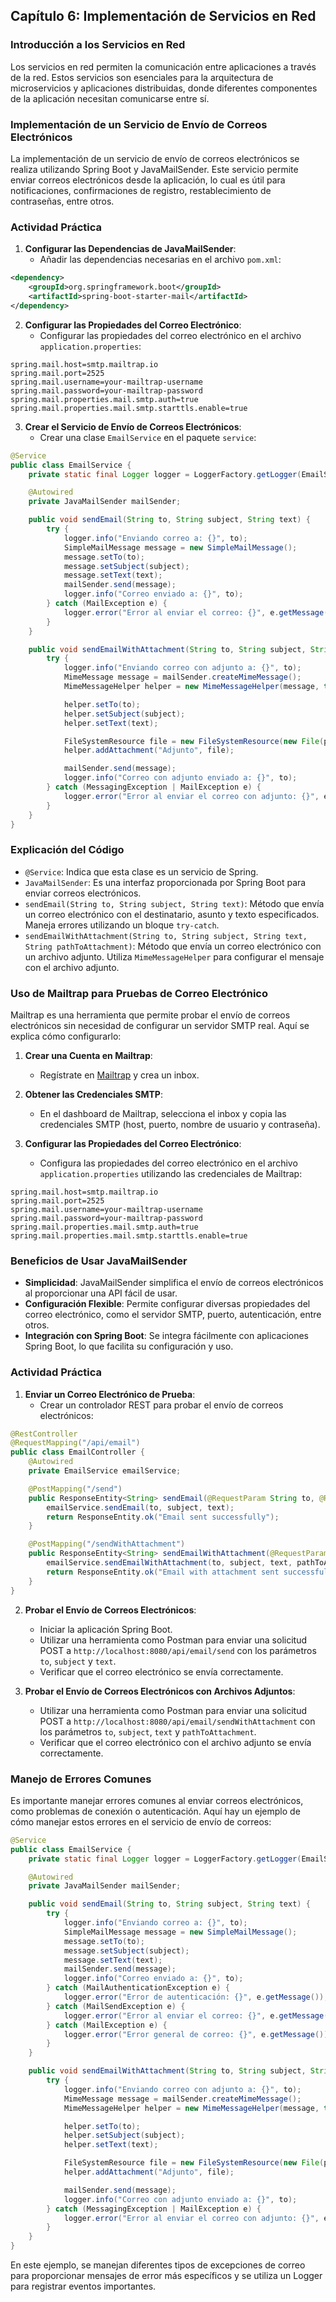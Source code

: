 ## Capítulo 6: Implementación de Servicios en Red

### Introducción a los Servicios en Red

Los servicios en red permiten la comunicación entre aplicaciones a través de la red. Estos servicios son esenciales para la arquitectura de microservicios y aplicaciones distribuidas, donde diferentes componentes de la aplicación necesitan comunicarse entre sí.

### Implementación de un Servicio de Envío de Correos Electrónicos

La implementación de un servicio de envío de correos electrónicos se realiza utilizando Spring Boot y JavaMailSender. Este servicio permite enviar correos electrónicos desde la aplicación, lo cual es útil para notificaciones, confirmaciones de registro, restablecimiento de contraseñas, entre otros.

### Actividad Práctica

1. **Configurar las Dependencias de JavaMailSender**:
   - Añadir las dependencias necesarias en el archivo `pom.xml`:
```xml
<dependency>
    <groupId>org.springframework.boot</groupId>
    <artifactId>spring-boot-starter-mail</artifactId>
</dependency>
```

2. **Configurar las Propiedades del Correo Electrónico**:
   - Configurar las propiedades del correo electrónico en el archivo `application.properties`:
```properties
spring.mail.host=smtp.mailtrap.io
spring.mail.port=2525
spring.mail.username=your-mailtrap-username
spring.mail.password=your-mailtrap-password
spring.mail.properties.mail.smtp.auth=true
spring.mail.properties.mail.smtp.starttls.enable=true
```

3. **Crear el Servicio de Envío de Correos Electrónicos**:
   - Crear una clase `EmailService` en el paquete `service`:
```java
@Service
public class EmailService {
    private static final Logger logger = LoggerFactory.getLogger(EmailService.class);

    @Autowired
    private JavaMailSender mailSender;

    public void sendEmail(String to, String subject, String text) {
        try {
            logger.info("Enviando correo a: {}", to);
            SimpleMailMessage message = new SimpleMailMessage();
            message.setTo(to);
            message.setSubject(subject);
            message.setText(text);
            mailSender.send(message);
            logger.info("Correo enviado a: {}", to);
        } catch (MailException e) {
            logger.error("Error al enviar el correo: {}", e.getMessage());
        }
    }

    public void sendEmailWithAttachment(String to, String subject, String text, String pathToAttachment) {
        try {
            logger.info("Enviando correo con adjunto a: {}", to);
            MimeMessage message = mailSender.createMimeMessage();
            MimeMessageHelper helper = new MimeMessageHelper(message, true);

            helper.setTo(to);
            helper.setSubject(subject);
            helper.setText(text);

            FileSystemResource file = new FileSystemResource(new File(pathToAttachment));
            helper.addAttachment("Adjunto", file);

            mailSender.send(message);
            logger.info("Correo con adjunto enviado a: {}", to);
        } catch (MessagingException | MailException e) {
            logger.error("Error al enviar el correo con adjunto: {}", e.getMessage());
        }
    }
}
```

### Explicación del Código

- `@Service`: Indica que esta clase es un servicio de Spring.
- `JavaMailSender`: Es una interfaz proporcionada por Spring Boot para enviar correos electrónicos.
- `sendEmail(String to, String subject, String text)`: Método que envía un correo electrónico con el destinatario, asunto y texto especificados. Maneja errores utilizando un bloque `try-catch`.
- `sendEmailWithAttachment(String to, String subject, String text, String pathToAttachment)`: Método que envía un correo electrónico con un archivo adjunto. Utiliza `MimeMessageHelper` para configurar el mensaje con el archivo adjunto.

### Uso de Mailtrap para Pruebas de Correo Electrónico

Mailtrap es una herramienta que permite probar el envío de correos electrónicos sin necesidad de configurar un servidor SMTP real. Aquí se explica cómo configurarlo:

1. **Crear una Cuenta en Mailtrap**:
   - Regístrate en [Mailtrap](https://mailtrap.io/) y crea un inbox.

2. **Obtener las Credenciales SMTP**:
   - En el dashboard de Mailtrap, selecciona el inbox y copia las credenciales SMTP (host, puerto, nombre de usuario y contraseña).

3. **Configurar las Propiedades del Correo Electrónico**:
   - Configura las propiedades del correo electrónico en el archivo `application.properties` utilizando las credenciales de Mailtrap:
```properties
spring.mail.host=smtp.mailtrap.io
spring.mail.port=2525
spring.mail.username=your-mailtrap-username
spring.mail.password=your-mailtrap-password
spring.mail.properties.mail.smtp.auth=true
spring.mail.properties.mail.smtp.starttls.enable=true
```

### Beneficios de Usar JavaMailSender

- **Simplicidad**: JavaMailSender simplifica el envío de correos electrónicos al proporcionar una API fácil de usar.
- **Configuración Flexible**: Permite configurar diversas propiedades del correo electrónico, como el servidor SMTP, puerto, autenticación, entre otros.
- **Integración con Spring Boot**: Se integra fácilmente con aplicaciones Spring Boot, lo que facilita su configuración y uso.

### Actividad Práctica

1. **Enviar un Correo Electrónico de Prueba**:
   - Crear un controlador REST para probar el envío de correos electrónicos:
```java
@RestController
@RequestMapping("/api/email")
public class EmailController {
    @Autowired
    private EmailService emailService;

    @PostMapping("/send")
    public ResponseEntity<String> sendEmail(@RequestParam String to, @RequestParam String subject, @RequestParam String text) {
        emailService.sendEmail(to, subject, text);
        return ResponseEntity.ok("Email sent successfully");
    }

    @PostMapping("/sendWithAttachment")
    public ResponseEntity<String> sendEmailWithAttachment(@RequestParam String to, @RequestParam String subject, @RequestParam String text, @RequestParam String pathToAttachment) {
        emailService.sendEmailWithAttachment(to, subject, text, pathToAttachment);
        return ResponseEntity.ok("Email with attachment sent successfully");
    }
}
```

2. **Probar el Envío de Correos Electrónicos**:
   - Iniciar la aplicación Spring Boot.
   - Utilizar una herramienta como Postman para enviar una solicitud POST a `http://localhost:8080/api/email/send` con los parámetros `to`, `subject` y `text`.
   - Verificar que el correo electrónico se envía correctamente.

3. **Probar el Envío de Correos Electrónicos con Archivos Adjuntos**:
   - Utilizar una herramienta como Postman para enviar una solicitud POST a `http://localhost:8080/api/email/sendWithAttachment` con los parámetros `to`, `subject`, `text` y `pathToAttachment`.
   - Verificar que el correo electrónico con el archivo adjunto se envía correctamente.

### Manejo de Errores Comunes

Es importante manejar errores comunes al enviar correos electrónicos, como problemas de conexión o autenticación. Aquí hay un ejemplo de cómo manejar estos errores en el servicio de envío de correos:

```java
@Service
public class EmailService {
    private static final Logger logger = LoggerFactory.getLogger(EmailService.class);

    @Autowired
    private JavaMailSender mailSender;

    public void sendEmail(String to, String subject, String text) {
        try {
            logger.info("Enviando correo a: {}", to);
            SimpleMailMessage message = new SimpleMailMessage();
            message.setTo(to);
            message.setSubject(subject);
            message.setText(text);
            mailSender.send(message);
            logger.info("Correo enviado a: {}", to);
        } catch (MailAuthenticationException e) {
            logger.error("Error de autenticación: {}", e.getMessage());
        } catch (MailSendException e) {
            logger.error("Error al enviar el correo: {}", e.getMessage());
        } catch (MailException e) {
            logger.error("Error general de correo: {}", e.getMessage());
        }
    }

    public void sendEmailWithAttachment(String to, String subject, String text, String pathToAttachment) {
        try {
            logger.info("Enviando correo con adjunto a: {}", to);
            MimeMessage message = mailSender.createMimeMessage();
            MimeMessageHelper helper = new MimeMessageHelper(message, true);

            helper.setTo(to);
            helper.setSubject(subject);
            helper.setText(text);

            FileSystemResource file = new FileSystemResource(new File(pathToAttachment));
            helper.addAttachment("Adjunto", file);

            mailSender.send(message);
            logger.info("Correo con adjunto enviado a: {}", to);
        } catch (MessagingException | MailException e) {
            logger.error("Error al enviar el correo con adjunto: {}", e.getMessage());
        }
    }
}
```

En este ejemplo, se manejan diferentes tipos de excepciones de correo para proporcionar mensajes de error más específicos y se utiliza un Logger para registrar eventos importantes.
